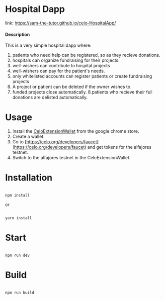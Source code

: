 
# Hospital Dapp
link: https://sam-the-tutor.github.io/celo-HospitalApp/


#### Description
This is a very simple hospital dapp where:
1. patients who need help can be registered, so as they recieve donations.
2. hospitals can organize fundraising for their projects.
3. well-wishers can contribute to hospital projects
4. well-wishers can pay for the patient's needs.
5. only whitelisted accounts can register patients or create fundraising projects
6. A project or patient can be deleted if the owner wishes to.
7. funded projects close automatically.
8.patients who recieve their full donations are delisted automatically.





# Usage
1. Install the [CeloExtensionWallet](https://chrome.google.com/webstore/detail/celoextensionwallet/kkilomkmpmkbdnfelcpgckmpcaemjcdh?hl=en) from the google chrome store.
2. Create a wallet.
3. Go to [https://celo.org/developers/faucet](https://celo.org/developers/faucet) and get tokens for the alfajores testnet.
4. Switch to the alfajores testnet in the CeloExtensionWallet.





# Installation

```

npm install

```

or 

```

yarn install

```

# Start

```

npm run dev

```

# Build

```

npm run build

```
